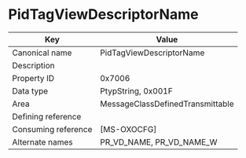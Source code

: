 # PidTagViewDescriptorName

| Key | Value |
|---|---|
| Canonical name | PidTagViewDescriptorName |
| Description |  |
| Property ID | 0x7006 |
| Data type | PtypString, 0x001F |
| Area | MessageClassDefinedTransmittable |
| Defining reference |  |
| Consuming reference | [MS-OXOCFG] |
| Alternate names | PR_VD_NAME, PR_VD_NAME_W |
